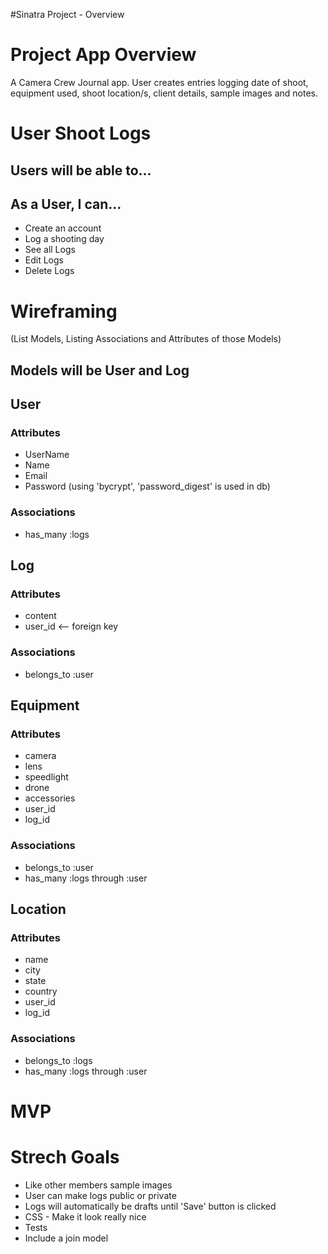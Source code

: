 #Sinatra Project - Overview

# Project App Overview

A Camera Crew Journal app. User creates entries logging date of shoot, equipment used, shoot location/s, client details, sample images and notes.


# User Shoot Logs

## Users will be able to...

## As a User, I can...
- Create an account
- Log a shooting day
- See all Logs
- Edit Logs
- Delete Logs

# Wireframing
(List Models, Listing Associations and Attributes of those Models)


## Models will be User and Log

## User

### Attributes
- UserName
- Name
- Email
- Password (using 'bycrypt', 'password_digest' is used in db)

### Associations
- has_many :logs


## Log

### Attributes
- content
- user_id  <-- foreign key

### Associations
- belongs_to :user


## Equipment

### Attributes
- camera
- lens
- speedlight
- drone
- accessories
- user_id
- log_id

### Associations
- belongs_to :user
- has_many :logs through :user


## Location

### Attributes
- name
- city
- state
- country
- user_id
- log_id

### Associations
- belongs_to :logs
- has_many :logs through :user


# MVP


# Strech Goals
- Like other members sample images
- User can make logs public or private
- Logs will automatically be drafts until 'Save' button is clicked
- CSS - Make it look really nice
- Tests
- Include a join model